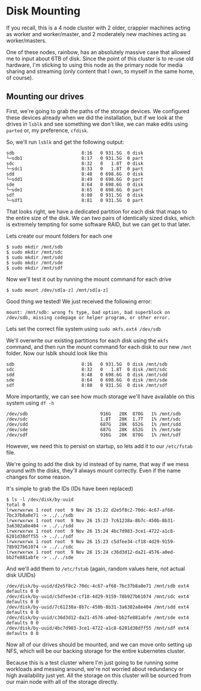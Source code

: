 # Disk Mounting

If you recall, this is a 4 node cluster with 2 older, crappier machines acting as worker and worker/master, and 2 moderately new machines acting as worker/masters.

One of these nodes, rainbow, has an absolutely massive case that allowed me to input about 6TB of disk. Since the point of this cluster is to re-use old hardware, I'm sticking to using this node as the primary node for media sharing and streaming (only content that I own, to myself in the same home, of course).

## Mounting our drives

First, we're going to grab the paths of the storage devices. We configured these devices already when we did the installation, but if we look at the drives in `lsblk` and see something we don't like, we can make edits using `parted` or, my preference, `cfdisk`.

So, we'll run `lsblk` and get the following output:

    sdb                         8:16   0 931.5G  0 disk
    └─sdb1                      8:17   0 931.5G  0 part
    sdc                         8:32   0   1.8T  0 disk
    └─sdc1                      8:33   0   1.8T  0 part
    sdd                         8:48   0 698.6G  0 disk
    └─sdd1                      8:49   0 698.6G  0 part
    sde                         8:64   0 698.6G  0 disk
    └─sde1                      8:65   0 698.6G  0 part
    sdf                         8:80   0 931.5G  0 disk
    └─sdf1                      8:81   0 931.5G  0 part

That looks right, we have a dedicated partition for each disk that maps to the entire size of the disk. We can two pairs of identically sized disks, which is extremely tempting for some software RAID, but we can get to that later.

Lets create our mount folders for each one

    $ sudo mkdir /mnt/sdb
    $ sudo mkdir /mnt/sdc
    $ sudo mkdir /mnt/sdd
    $ sudo mkdir /mnt/sde
    $ sudo mkdir /mnt/sdf

Now we'll test it out by running the mount command for each drive

    $ sudo mount /dev/sd[a-z] /mnt/sd[a-z]

Good thing we tested! We just received the following error:

    mount: /mnt/sdb: wrong fs type, bad option, bad superblock on /dev/sdb, missing codepage or helper program, or other error.

Lets set the correct file system using `sudo mkfs.ext4 /dev/sdb`

We'll overwrite our existing partitions for each disk using the `mkfs` command, and then run the mount command for each disk to our new `/mnt` folder. Now our lsblk should look like this

    sdb                         8:16   0 931.5G  0 disk /mnt/sdb
    sdc                         8:32   0   1.8T  0 disk /mnt/sdc
    sdd                         8:48   0 698.6G  0 disk /mnt/sdd
    sde                         8:64   0 698.6G  0 disk /mnt/sde
    sdf                         8:80   0 931.5G  0 disk /mnt/sdf

More importantly, we can see how much storage we'll have available on this system using `df -h`

    /dev/sdb                           916G   28K  870G   1% /mnt/sdb
    /dev/sdc                           1.8T   28K  1.7T   1% /mnt/sdc
    /dev/sdd                           687G   28K  652G   1% /mnt/sdd
    /dev/sde                           687G   28K  652G   1% /mnt/sde
    /dev/sdf                           916G   28K  870G   1% /mnt/sdf

However, we need this to persist on startup, so lets add it to our `/etc/fstab` file.

We're going to add the disk by id instead of by name, that way if we mess around with the disks, they'll always mount correctly. Even if the name changes for some reason.

It's simple to grab the IDs (IDs have been replaced)

    $ ls -l /dev/disk/by-uuid
    total 0
    lrwxrwxrwx 1 root root  9 Nov 26 15:22 d2e5f8c2-70dc-4c67-af68-7bc37b8a0e71 -> ../../sdb
    lrwxrwxrwx 1 root root  9 Nov 26 15:23 7c61238a-8b7c-450b-8b31-3a6302a8e404 -> ../../sdd
    lrwxrwxrwx 1 root root  9 Nov 26 15:24 4bc7d983-3ce1-4722-a1c8-6201d38dff55 -> ../../sdf
    lrwxrwxrwx 1 root root  9 Nov 26 15:23 c5dfee34-cf18-4d29-9159-78b927b61074 -> ../../sdc
    lrwxrwxrwx 1 root root  9 Nov 26 15:24 c36d3d12-da21-4576-a0ed-bb2fe881abfe -> ../../sde

And we'll add them to `/etc/fstab` (again, random values here, not actual disk UUIDs)

    /dev/disk/by-uuid/d2e5f8c2-70dc-4c67-af68-7bc37b8a0e71 /mnt/sdb ext4 defaults 0 0
    /dev/disk/by-uuid/c5dfee34-cf18-4d29-9159-78b927b61074 /mnt/sdc ext4 defaults 0 0
    /dev/disk/by-uuid/7c61238a-8b7c-450b-8b31-3a6302a8e404 /mnt/sdd ext4 defaults 0 0
    /dev/disk/by-uuid/c36d3d12-da21-4576-a0ed-bb2fe881abfe /mnt/sde ext4 defaults 0 0
    /dev/disk/by-uuid/4bc7d983-3ce1-4722-a1c8-6201d38dff55 /mnt/sdf ext4 defaults 0 0

Now all of our drives should be mounted, and we can move onto setting up NFS, which will be our backing storage for the entire kubernetes cluster.

Because this is a test cluster where I'm just going to be running some workloads and messing around, we're not worried about redundancy or high availability just yet. All the storage on this cluster will be sourced from our main node with all of the storage directly.
